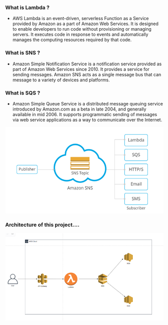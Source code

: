 ### What is Lambda ?

  - AWS Lambda is an event-driven, serverless Function as a Service provided by Amazon as a part of Amazon Web Services.
It is designed to enable developers to run code without provisioning or managing servers. It executes code in response to
events and automatically manages the computing resources required by that code.

### What is SNS ?

  - Amazon Simple Notification Service is a notification service provided as part of Amazon Web Services since 2010.
It provides a service for sending messages. Amazon SNS acts as a single message bus that can message to a variety of devices and platforms.

### What is SQS ?

  - Amazon Simple Queue Service is a distributed message queuing service introduced by Amazon.com as a beta in late 2004,
and generally available in mid 2006. It supports programmatic sending of messages via web service applications as a way to
communicate over the Internet.

![image](SNS.png)

### Architecture of this project....

![image](API-Gateway.png)
